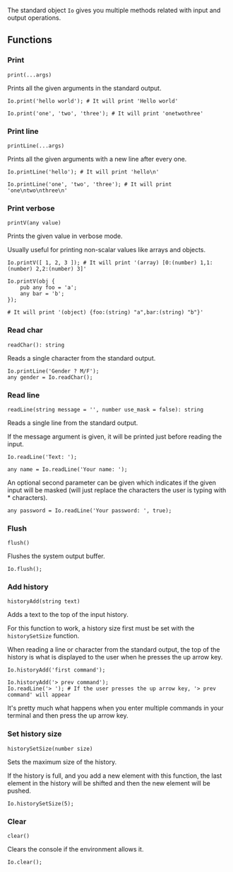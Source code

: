 The standard object `Io` gives you multiple methods related with input and output operations.

## Functions

### Print

`print(...args)`

Prints all the given arguments in the standard output.

```borealis
Io.print('hello world'); # It will print 'Hello world'
```

```borealis
Io.print('one', 'two', 'three'); # It will print 'onetwothree'
```

### Print line

`printLine(...args)`

Prints all the given arguments with a new line after every one.

```borealis
Io.printLine('hello'); # It will print 'hello\n'
```

```borealis
Io.printLine('one', 'two', 'three'); # It will print 'one\ntwo\nthree\n'
```

### Print verbose

`printV(any value)`

Prints the given value in verbose mode.

Usually useful for printing non-scalar values like arrays and objects.

```borealis
Io.printV([ 1, 2, 3 ]); # It will print '(array) [0:(number) 1,1:(number) 2,2:(number) 3]'
```

```borealis
Io.printV(obj {
    pub any foo = 'a';
    any bar = 'b';
});

# It will print '(object) {foo:(string) "a",bar:(string) "b"}'
```

### Read char

`readChar(): string`

Reads a single character from the standard output.

```borealis
Io.printLine('Gender ? M/F');
any gender = Io.readChar();
```

### Read line

`readLine(string message = '', number use_mask = false): string`

Reads a single line from the standard output.

If the message argument is given, it will be printed just before reading the input.

```borealis
Io.readLine('Text: ');
```

```borealis
any name = Io.readLine('Your name: ');
```

An optional second parameter can be given which indicates if the given input will be masked (will just replace the characters the user is typing with * characters).

```borealis
any password = Io.readLine('Your password: ', true);
```

### Flush

`flush()`

Flushes the system output buffer.

```borealis
Io.flush();
```

### Add history

`historyAdd(string text)`

Adds a text to the top of the input history.

For this function to work, a history size first must be set with the `historySetSize` function.

When reading a line or character from the standard output, the top of the history is what is displayed to the user when he presses the up arrow key.

```borealis
Io.historyAdd('first command');
```

```borealis
Io.historyAdd('> prev command');
Io.readLine('> '); # If the user presses the up arrow key, '> prev command' will appear
```

It's pretty much what happens when you enter multiple commands in your terminal and then press the up arrow key.

### Set history size

`historySetSize(number size)`

Sets the maximum size of the history.

If the history is full, and you add a new element with this function, the last element in the history will be shifted and then the new element will be pushed.

```borealis
Io.historySetSize(5);
```

### Clear

`clear()`

Clears the console if the environment allows it.

```borealis
Io.clear();
```
